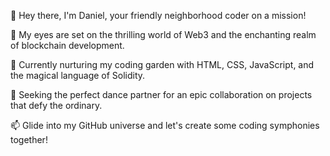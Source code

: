 👋 Hey there, I'm Daniel, your friendly neighborhood coder on a mission!

👀 My eyes are set on the thrilling world of Web3 and the enchanting realm of blockchain development.

🌱 Currently nurturing my coding garden with HTML, CSS, JavaScript, and the magical language of Solidity.

💞️ Seeking the perfect dance partner for an epic collaboration on projects that defy the ordinary.

📫 Glide into my GitHub universe and let's create some coding symphonies together!

<!---
Danco55/Danco55 is a ✨ special ✨ repository because its `README.md` (this file) appears on your GitHub profile.
You can click the Preview link to take a look at your changes.
--->
